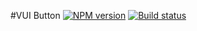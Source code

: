 #VUI Button
[![NPM version][npm-image]][npm-url]
[![Build status][ci-image]][ci-url]

[npm-url]: https://npmjs.org/package/vui-button
[npm-image]: https://badge.fury.io/js/vui-button.png
[ci-image]: https://travis-ci.org/Desire2Learn-Valence/valence-ui-button.svg?branch=master
[ci-url]: https://travis-ci.org/Desire2Learn-Valence/valence-ui-button
